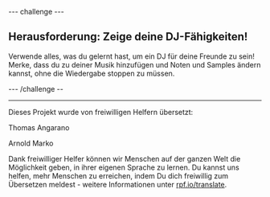 --- challenge ---

## Herausforderung: Zeige deine DJ-Fähigkeiten!

Verwende alles, was du gelernt hast, um ein DJ für deine Freunde zu sein! Merke, dass du zu deiner Musik hinzufügen und Noten und Samples ändern kannst, ohne die Wiedergabe stoppen zu müssen.

--- /challenge --


***
Dieses Projekt wurde von freiwilligen Helfern übersetzt:

Thomas Angarano

Arnold Marko

Dank freiwilliger Helfer können wir Menschen auf der ganzen Welt die Möglichkeit geben, in ihrer eigenen Sprache zu lernen. Du kannst uns helfen, mehr Menschen zu erreichen, indem Du dich freiwillig zum Übersetzen meldest - weitere Informationen unter [rpf.io/translate](https://rpf.io/translate).